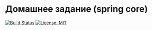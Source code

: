 # Домашнее задание (spring core)
[![Build Status](https://travis-ci.org/Mityushin/spring-tcp-client-server-build.svg?branch=master)](https://travis-ci.org/Mityushin/spring-tcp-client-server-build)
[![License: MIT](https://img.shields.io/badge/License-MIT-yellow.svg)](https://github.com/Mityushin/spring-tcp-client-server-build/blob/master/LICENSE)
